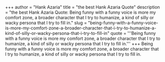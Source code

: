 +++
author = "Hank Azaria"
title = "the best Hank Azaria Quote"
description = "the best Hank Azaria Quote: Being funny with a funny voice is more my comfort zone, a broader character that I try to humanize, a kind of silly or wacky persona that I try to fill in."
slug = "being-funny-with-a-funny-voice-is-more-my-comfort-zone-a-broader-character-that-i-try-to-humanize-a-kind-of-silly-or-wacky-persona-that-i-try-to-fill-in"
quote = '''Being funny with a funny voice is more my comfort zone, a broader character that I try to humanize, a kind of silly or wacky persona that I try to fill in.'''
+++
Being funny with a funny voice is more my comfort zone, a broader character that I try to humanize, a kind of silly or wacky persona that I try to fill in.
